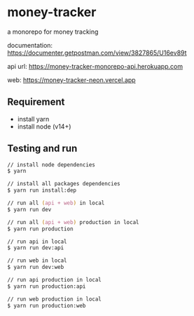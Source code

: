 # money-tracker

a monorepo for money tracking

documentation: <https://documenter.getpostman.com/view/3827865/U16ev89t>

api url: <https://money-tracker-monorepo-api.herokuapp.com>

web: <https://money-tracker-neon.vercel.app>

## Requirement

- install yarn
- install node (v14+)

## Testing and run

```zsh
// install node dependencies
$ yarn

// install all packages dependencies
$ yarn run install:dep

// run all (api + web) in local
$ yarn run dev

// run all (api + web) production in local
$ yarn run production

// run api in local
$ yarn run dev:api

// run web in local
$ yarn run dev:web

// run api production in local
$ yarn run production:api

// run web production in local
$ yarn run production:web
```
